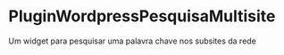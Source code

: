 # PluginWordpressPesquisaMultisite
Um widget para pesquisar uma palavra chave nos subsites da rede 
